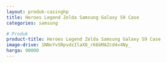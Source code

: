```yaml
---
layout: produk-casinghp
title: Heroes Legend Zelda Samsung Galaxy S9 Case
categories: samsung

# Produk
product-title: Heroes Legend Zelda Samsung Galaxy S9 Case
image-drive: 1NNvYvSRpvdzIlaX8_r66bMAZcd4v4Ny_
harga: 90000
---
```

